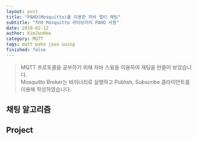 ```yaml
---
layout: post
title: "PAHO(Mosquitto)를 이용한 자바 멀티 채팅"
subtitle: "자바 Mosquitto 라이브러리 PAHO 사용"
date: 2018-02-12
author: KimJunHee
category: MQTT
tags: mqtt paho java swing
finished: false
---
```


> MQTT 프로토콜을 공부하기 위해 자바 스윙을 이용하여 채팅을 만들어 보았습니다.<br/>
Mosquitto Broker는 바이너리로 실행하고 Publish, Subscribe 클라이언트를 이용해 작성하였습니다.


## 채팅 알고리즘

## Project
